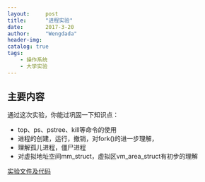 ```yaml
---
layout:     post
title:      "进程实验"
date:       2017-3-20 
author:     "Wengdada"
header-img: 
catalog: true
tags:
    - 操作系统
    - 大学实验
---
```



## 主要内容

通过这次实验，你能过巩固一下知识点：
- top、ps、pstree、kill等命令的使用
- 进程的创建，运行，撤销，对fork()的进一步理解，
- 理解孤儿进程，僵尸进程
- 对虚拟地址空间mm_struct，虚拟区vm_area_struct有初步的理解


[实验文件及代码](https://github.com/GitHub-Weng/GitHub-Weng.github.io/tree/master/file/%E5%AE%9E%E9%AA%8C%E4%B8%80%20%E9%AB%98%E7%BA%A7%E8%AF%AD%E8%A8%80%E5%8F%8A%E5%85%B6%E6%96%87%E6%B3%95)

